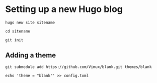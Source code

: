 # Setting up a new Hugo blog

`hugo new site sitename`

`cd sitename`

`git init`

## Adding a theme

`git submodule add https://github.com/Vimux/blank.git themes/blank`

`echo 'theme = "blank"' >> config.toml`
